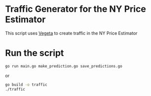 # Traffic Generator for the NY Price Estimator

This script uses [Vegeta](https://github.com/tsenart/vegeta) to create traffic in the NY Price Estimator

# Run the script

```bash
go run main.go make_prediction.go save_predictions.go
```

or

```bash
go build -o traffic
./traffic
```